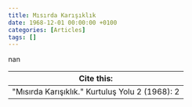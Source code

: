 ```yaml
---
title: Mısırda Karışıklık
date: 1968-12-01 00:00:00 +0100
categories: [Articles]
tags: []
---
```


nan

| Cite this:   |
|--------|
| "Mısırda Karışıklık." Kurtuluş Yolu 2 (1968): 2 

